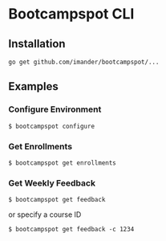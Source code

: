 # Bootcampspot CLI

## Installation

```
go get github.com/imander/bootcampspot/...
```

## Examples

### Configure Environment

```
$ bootcampspot configure
```

### Get Enrollments

```
$ bootcampspot get enrollments
```
 
### Get Weekly Feedback

```
$ bootcampspot get feedback
```

or specify a course ID

```
$ bootcampspot get feedback -c 1234
```
